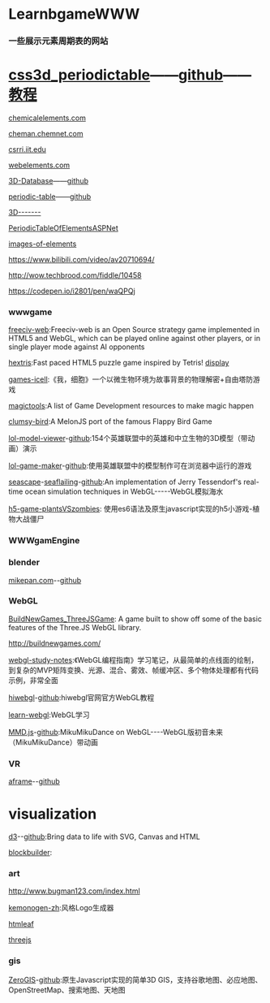 # LearnbgameWWW

### 一些展示元素周期表的网站

# [css3d_periodictable](https://threejs.org/examples/#css3d_periodictable)——[github](https://github.com/mrdoob/three.js/blob/master/examples/css3d_periodictable.html)——[教程](http://signxin.com/post/threejs-css3d)

[chemicalelements.com](http://www.chemicalelements.com/)

[cheman.chemnet.com](http://cheman.chemnet.com/elements/)

[csrri.iit.edu](http://www.csrri.iit.edu/periodic-table.html)

[webelements.com](https://www.webelements.com/)

[3D-Database](https://royalzxl.github.io/3D-Database/)——[github](https://github.com/Royalzxl/3D-Database)

[periodic-table](http://bingur.github.io/periodic-table/)——[github](https://github.com/bingur/periodic-table)

[3D-------](https://github.com/Jsonper/3D-------)

[PeriodicTableOfElementsASPNet](https://github.com/CuteLeon/PeriodicTableOfElementsASPNet)

[images-of-elements](http://images-of-elements.com/)

https://www.bilibili.com/video/av20710694/

http://wow.techbrood.com/fiddle/10458

https://codepen.io/i2801/pen/waQPQj


### wwwgame

[freeciv-web](https://github.com/freeciv/freeciv-web):Freeciv-web is an Open Source strategy game implemented in HTML5 and WebGL, which can be played online against other players, or in single player mode against AI opponents

[hextris](https://github.com/Hextris/hextris):Fast paced HTML5 puzzle game inspired by Tetris!  [display](http://www.hextris.io/)

[games-icell](https://github.com/JeCat/games-icell):《我，细胞》一个以微生物环境为故事背景的物理解密+自由塔防游戏

[magictools](https://github.com/ellisonleao/magictools):A list of Game Development resources to make magic happen

[clumsy-bird](https://github.com/ellisonleao/clumsy-bird):A MelonJS port of the famous Flappy Bird Game

[lol-model-viewer](https://tengge1.github.io/lol-model-viewer/LOLModelViewer/LOLModelViewer/index.html)-[github](https://github.com/tengge1/lol-model-viewer):154个英雄联盟中的英雄和中立生物的3D模型（带动画）演示

[lol-game-maker](https://tengge1.github.io/lol-game-maker/demo.html)-[github](https://github.com/tengge1/lol-game-maker):使用英雄联盟中的模型制作可在浏览器中运行的游戏

[seascape](http://blog.melindalu.com/2015-06-14-seascape.html)-[seaflailing](http://blog.melindalu.com/media/2015-06-14-seaflailing/)-[github](https://github.com/melindalu/seascape):An implementation of Jerry Tessendorf's real-time ocean simulation techniques in WebGL-----WebGL模拟海水

[h5-game-plantsVSzombies](https://github.com/yangyunhe369/h5-game-plantsVSzombies): 使用es6语法及原生javascript实现的h5小游戏-植物大战僵尸 

### WWWgamEngine



### blender

[mikepan.com](http://mikepan.com/)--[github](https://github.com/mikepan/mikepan.github.io)


### WebGL

[BuildNewGames_ThreeJSGame](https://github.com/nklsrh/BuildNewGames_ThreeJSGame): A game built to show off some of the basic features of the Three.JS WebGL library. 

http://buildnewgames.com/

[webgl-study-notes](https://github.com/tengge1/webgl-study-notes):《WebGL编程指南》学习笔记，从最简单的点线面的绘制，到复杂的MVP矩阵变换、光源、混合、雾效、帧缓冲区、多个物体处理都有代码示例，非常全面

[hiwebgl](http://www.hiwebgl.com/)-[github](https://github.com/tengge1/hiwebgl):hiwebgl官网官方WebGL教程

[learn-webgl](https://github.com/tengge1/learn-webgl):WebGL学习

[MMD.js](https://tengge1.github.io/MMD.js/)-[github](https://github.com/edvakf/MMD.js):MikuMikuDance on WebGL----WebGL版初音未来（MikuMikuDance）带动画


### VR

[aframe](https://aframe.io/)--[github](https://github.com/aframevr/aframe)

# visualization

[d3](https://d3js.org/)--[github](https://github.com/d3/d3):Bring data to life with SVG, Canvas and HTML

[blockbuilder](http://blockbuilder.org/search):
### art

http://www.bugman123.com/index.html

[kemonogen-zh](https://github.com/Yanstory/kemonogen-zh):风格Logo生成器

[htmleaf](http://www.htmleaf.com/)

[threejs](https://threejs.org/)

### gis

[ZeroGIS](https://tengge1.github.io/ZeroGIS/)-[github](https://github.com/tengge1/ZeroGIS):原生Javascript实现的简单3D GIS，支持谷歌地图、必应地图、OpenStreetMap、搜索地图、天地图


